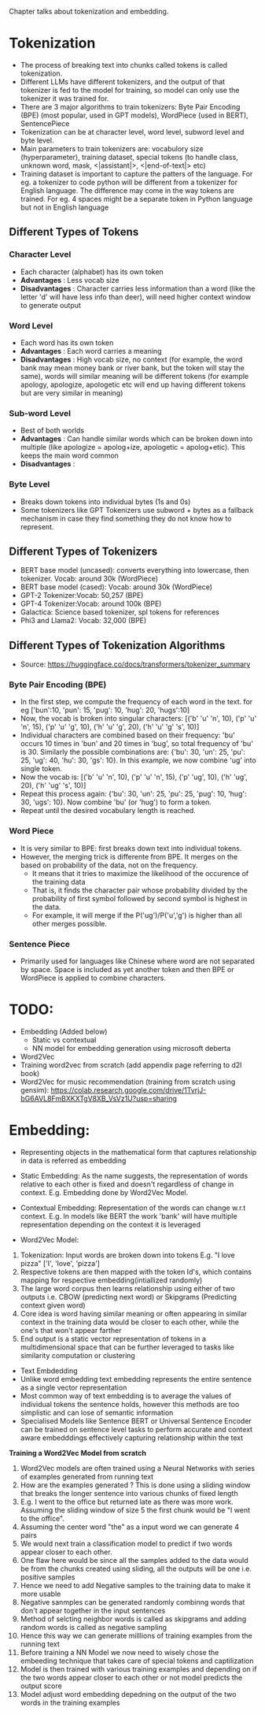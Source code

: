 Chapter talks about tokenization and embedding.

<h1> Tokenization </h1>

* The process of breaking text into chunks called tokens is called tokenization.
* Different LLMs have different tokenizers, and the output of that tokenizer is fed to the model for training, so model can only use the tokenizer it was trained for.
* There are 3 major algorithms to train tokenizers: Byte Pair Encoding (BPE) (most popular, used in GPT models), WordPiece (used in BERT), SentencePiece
* Tokenization can be at character level, word level, subword level and byte level.
* Main parameters to train tokenizers are: vocabulory size (hyperparameter), training dataset, special tokens (to handle class, unknown word, mask, <|assistant|>, <|end-of-text|>  etc)
* Training dataset is important to capture the patters of the language. For eg. a tokenizer to code python will be different from a tokenizer for English language. The difference may come in the way tokens are trained. For eg. 4 spaces might be a separate token in Python language but not in English language

<h2> Different Types of Tokens </h2>
<h3> Character Level</h3>

* Each character (alphabet) has its own token
* **Advantages** : Less vocab size
* **Disadvantages** : Character carries less information than a word (like the letter 'd' will have less info than deer), will need higher context window to generate output

<h3> Word Level</h3>

* Each word has its own token
* **Advantages** : Each word carries a meaning
* **Disadvantages** : High vocab size, no context (for example, the word bank may mean money bank or river bank, but the token will stay the same), words will similar meaning will be different tokens (for example apology, apologize, apologetic etc will end up having different tokens but are very similar in meaning) 

<h3> Sub-word Level</h3>

* Best of both worlds
* **Advantages** : Can handle similar words which can be broken down into multiple (like apologize = apolog+ize, apologetic = apolog+etic). This keeps the main word common
* **Disadvantages** : 

<h3> Byte Level</h3>

* Breaks down tokens into individual bytes (1s and 0s)
* Some tokenizers like GPT Tokenizers use subword + bytes as a fallback mechanism in case they find something they do not know how to represent.

<h2> Different Types of Tokenizers </h2>

* BERT base model (uncased): converts everything into lowercase, then tokenizer. Vocab: around 30k (WordPiece)
* BERT base model (cased): Vocab: around 30k (WordPiece)
* GPT-2 Tokenizer:Vocab: 50,257 (BPE)
* GPT-4 Tokenizer:Vocab: around 100k (BPE)
* Galactica: Science based tokenizer, spl tokens for references
* Phi3 and Llama2: Vocab: 32,000 (BPE)

<h2> Different Types of Tokenization Algorithms </h2>

* Source: https://huggingface.co/docs/transformers/tokenizer_summary
  
<h3> Byte Pair Encoding (BPE) </h3>

* In the first step, we compute the frequency of each word in the text. for eg ['bun':10, 'pun': 15, 'pug': 10, 'hug': 20, 'hugs':10]
* Now, the vocab is broken into singular characters: [('b' 'u' 'n', 10), ('p' 'u' 'n', 15), ('p' 'u' 'g', 10), ('h' 'u' 'g', 20), ('h' 'u' 'g' 's', 10)]
* Individual characters are combined based on their frequency: 'bu' occurs 10 times in 'bun' and 20 times in 'bug', so total frequency of 'bu' is 30. Similarly the possible combinations are: {'bu': 30, 'un': 25, 'pu': 25, 'ug': 40, 'hu': 30, 'gs': 10}. In this example, we now combine 'ug' into single token. 
* Now the vocab is: [('b' 'u' 'n', 10), ('p' 'u' 'n', 15), ('p' 'ug', 10), ('h' 'ug', 20), ('h' 'ug' 's', 10)]
* Repeat this process again:  {'bu': 30, 'un': 25, 'pu': 25, 'pug': 10, 'hug': 30, 'ugs': 10}. Now combine 'bu' (or 'hug') to form a token.
* Repeat until the desired vocabulary length is reached.

<h3> Word Piece </h3>

* It is very similar to BPE: first breaks down text into individual tokens.
* However, the merging trick is differente from BPE. It merges on the based on probability of the data, not on the frequency.
  * It means that it tries to maximize the likelihood of the occurence of the training data
  * That is, it finds the character pair whose probability divided by the probability of first symbol followed by second symbol is highest in the data.
  * For example, it will merge if the P('ug')/P('u','g') is higher than all other merges possible.

<h3> Sentence Piece </h3>

* Primarily used for languages like Chinese where word are not separated by space. Space is included as yet another token and then BPE or WordPiece is applied to combine characters.

# TODO:
* Embedding (Added below)
  * Static vs contextual
  * NN model for embedding generation using microsoft deberta
* Word2Vec
* Training word2vec from scratch (add appendix page referring to d2l book)
* Word2Vec for music recommendation (training from scratch using gensim): https://colab.research.google.com/drive/1TvrjJ-bG6AVL8FmBXKXTgV8XB_VsVz1U?usp=sharing

# Embedding: 
* Representing objects in the mathematical form that captures relationship in data is referred as embedding
* Static Embedding: As the name suggests, the representation of words relative to each other is fixed and doesn't regardless of change in context. E.g. Embedding done by Word2Vec Model.
* Contextual Embedding: Representation of the words can change w.r.t context. E.g. In models like BERT the work 'bank' will have multiple representation depending on the context it is leveraged

* Word2Vec Model: 
1. Tokenization: Input words are broken down into tokens E.g. "I love pizza" ['I', 'love', 'pizza']
2. Respective tokens are then mapped with the token Id's, which contains mapping for respective embedding(intiallized randomly)
3. The large word corpus then learns relationship using either of two outputs i.e. CBOW (predicting next word) or Skipgrams (Predicting context given word)
4. Core idea is word having similar meaning or often appearing in similar context in the training data would be closer to each other, while the one's that won't appear farther
5. End output is a static vector representation of tokens in a multidimensional space that can be further leveraged to tasks like similarity computation or clustering

* Text Embdedding
* Unlike word embedding text embedding represents the entire sentence as a single vector representation
* Most common way of text embedding is to average the values of individual tokens the sentence holds, however this methods are too simplistic and can lose of semantic information
* Specialised Models like Sentence BERT or Universal Sentence Encoder can be trained on sentence level tasks to perform accurate and context aware embedddings effectively capturing relationship within the text

**Training a Word2Vec Model from scratch**
1. Word2Vec models are often trained using a Neural Networks with series of examples generated from running text
2. How are the examples generated ? This is done using a sliding window that breaks the longer sentence into various chunks of fixed length
3. E.g. I went to the office but returned late as there was more work. Assuming the sliding window of size 5 the first chunk would be "I went to the office".
4. Assuming the center word "the" as a input word we can generate 4 pairs
5. We would next train a classification model to predict if two words appear closer to each other.
6. One flaw here would be since all the samples added to the data would be from the chunks created using sliding, all the outputs will be one i.e. positive samples
7. Hence we need to add Negative samples to the training data to make it more usable
8. Negative sanmples can be generated randomly combinng words that don't appear together in the input sentences
9. Method of selcting neighbor words is called as skipgrams and adding random words is called as negative sampling
10. Hence this way we can generate milllions of training examples from the running text
11. Before training a NN Model we now need to wisely chose the embeeding technique that takes care of special tokens and captilization
12. Model is then trained with various training examples and depending on if the two words appear closer to each other or not model predicts the output score
13. Model adjust word embedding depedning on the output of the two words in the training examples


  




